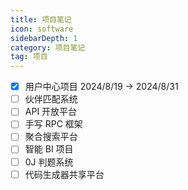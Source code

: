 ```yaml
---
title: 项目笔记
icon: software
sidebarDepth: 1
category: 项目笔记
tag: 项目
---
```


- [x] 用户中心项目 2024/8/19 -> 2024/8/31
- [ ] 伙伴匹配系统
- [ ] API 开放平台
- [ ] 手写 RPC 框架
- [ ] 聚合搜索平台
- [ ] 智能 BI 项目
- [ ] 0J 判题系统
- [ ] 代码生成器共享平台
